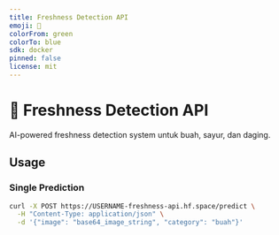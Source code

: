 ```yaml
---
title: Freshness Detection API
emoji: 🥬
colorFrom: green
colorTo: blue
sdk: docker
pinned: false
license: mit
---
```


# 🥬 Freshness Detection API

AI-powered freshness detection system untuk buah, sayur, dan daging.

## Usage

### Single Prediction
```bash
curl -X POST https://USERNAME-freshness-api.hf.space/predict \
  -H "Content-Type: application/json" \
  -d '{"image": "base64_image_string", "category": "buah"}'